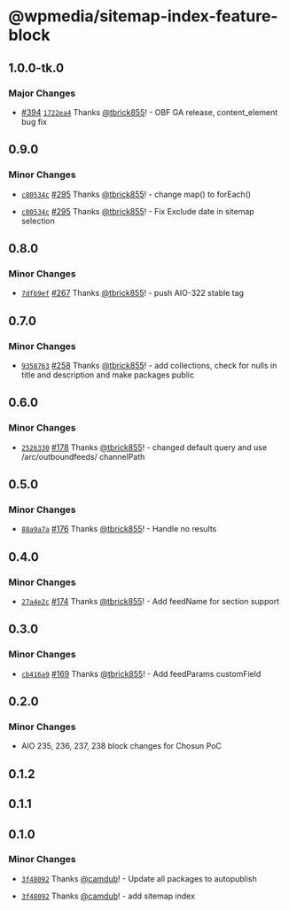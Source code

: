 # @wpmedia/sitemap-index-feature-block

## 1.0.0-tk.0

### Major Changes

- [#394](https://github.com/WPMedia/feed-components/pull/394) [`1722ea4`](https://github.com/WPMedia/feed-components/commit/1722ea45d12917f332184dc866218a7ba62059b5) Thanks [@tbrick855](https://github.com/tbrick855)! - OBF GA release, content_element bug fix

## 0.9.0

### Minor Changes

- [`c80534c`](https://github.com/WPMedia/feed-components/commit/c80534c2c03eb072971c3007a1e83faaffb25510) [#295](https://github.com/WPMedia/feed-components/pull/295) Thanks [@tbrick855](https://github.com/tbrick855)! - change map() to forEach()

* [`c80534c`](https://github.com/WPMedia/feed-components/commit/c80534c2c03eb072971c3007a1e83faaffb25510) [#295](https://github.com/WPMedia/feed-components/pull/295) Thanks [@tbrick855](https://github.com/tbrick855)! - Fix Exclude date in sitemap selection

## 0.8.0

### Minor Changes

- [`7dfb9ef`](https://github.com/WPMedia/feed-components/commit/7dfb9ef08875393ca352fd6d58d126ae2fa1f3ff) [#267](https://github.com/WPMedia/feed-components/pull/267) Thanks [@tbrick855](https://github.com/tbrick855)! - push AIO-322 stable tag

## 0.7.0

### Minor Changes

- [`9358763`](https://github.com/WPMedia/feed-components/commit/935876381a96ede3cebf9f72703c0d02c08952a5) [#258](https://github.com/WPMedia/feed-components/pull/258) Thanks [@tbrick855](https://github.com/tbrick855)! - add collections, check for nulls in title and description and make packages public

## 0.6.0

### Minor Changes

- [`2526330`](https://github.com/WPMedia/feed-components/commit/25263305ad230c5e5bc57d3f16ba64738af3044c) [#178](https://github.com/WPMedia/feed-components/pull/178) Thanks [@tbrick855](https://github.com/tbrick855)! - changed default query and use /arc/outboundfeeds/ channelPath

## 0.5.0

### Minor Changes

- [`88a9a7a`](https://github.com/WPMedia/feed-components/commit/88a9a7aa971643f41a00d1efd9191a4e3a308ded) [#176](https://github.com/WPMedia/feed-components/pull/176) Thanks [@tbrick855](https://github.com/tbrick855)! - Handle no results

## 0.4.0

### Minor Changes

- [`27a4e2c`](https://github.com/WPMedia/feed-components/commit/27a4e2cf90ec59c0e9958a2ce89bec076bd31d0f) [#174](https://github.com/WPMedia/feed-components/pull/174) Thanks [@tbrick855](https://github.com/tbrick855)! - Add feedName for section support

## 0.3.0

### Minor Changes

- [`cb416a9`](https://github.com/WPMedia/feed-components/commit/cb416a969d0b3614947775c847a33cdb3b10ea98) [#169](https://github.com/WPMedia/feed-components/pull/169) Thanks [@tbrick855](https://github.com/tbrick855)! - Add feedParams customField

## 0.2.0

### Minor Changes

- AIO 235, 236, 237, 238 block changes for Chosun PoC

## 0.1.2

## 0.1.1

## 0.1.0

### Minor Changes

- [`3f48092`](https://github.com/WPMedia/feed-components/commit/3f480923378341a9d5dd56c905c91398587c1135) Thanks [@camdub](https://github.com/camdub)! - Update all packages to autopublish

* [`3f48092`](https://github.com/WPMedia/feed-components/commit/3f480923378341a9d5dd56c905c91398587c1135) Thanks [@camdub](https://github.com/camdub)! - add sitemap index
